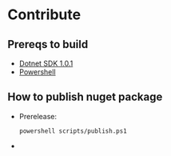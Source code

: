 # Contribute

## Prereqs to build
- [Dotnet SDK 1.0.1](https://www.microsoft.com/net/download/core#/sdk)
- [Powershell](https://github.com/PowerShell/PowerShell#get-powershell)

## How to publish nuget package
- Prerelease:
    ```
    powershell scripts/publish.ps1
    ```
-